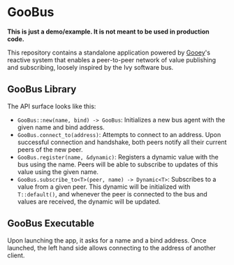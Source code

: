 # GooBus

**This is just a demo/example. It is not meant to be used in production code.**

This repository contains a standalone application powered by [Gooey][gooey]'s
reactive system that enables a peer-to-peer network of value publishing and
subscribing, loosely inspired by the Ivy software bus.

## GooBus Library

The API surface looks like this:

- `GooBus::new(name, bind) -> GooBus`: Initializes a new bus agent with the given name and
  bind address.
- `GooBus.connect_to(address)`: Attempts to connect to an address. Upon
  successful connection and handshake, both peers notify all their current peers
  of the new peer.
- `GooBus.register(name, &dynamic)`: Registers a dynamic value with the bus
  using the name. Peers will be able to subscribe to updates of this value using
  the given name.
- `GooBus.subscribe_to<T>(peer, name) -> Dynamic<T>`: Subscribes to a value from
  a given peer. This dynamic will be initialized with `T::default()`, and
  whenever the peer is connected to the bus and values are received, the dynamic
  will be updated.

## GooBus Executable

Upon launching the app, it asks for a name and a bind address. Once launched,
the left hand side allows connecting to the address of another client.

[gooey]: https://github.com/khonsulabs/gooey
